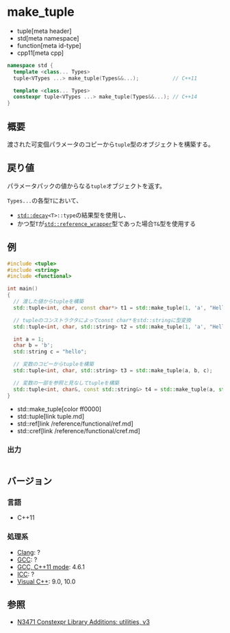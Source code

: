 # make_tuple
* tuple[meta header]
* std[meta namespace]
* function[meta id-type]
* cpp11[meta cpp]

```cpp
namespace std {
  template <class... Types>
  tuple<VTypes ...> make_tuple(Types&&...);           // C++11

  template <class... Types>
  constexpr tuple<VTypes ...> make_tuple(Types&&...); // C++14
}
```

## 概要
渡された可変個パラメータのコピーから`tuple`型のオブジェクトを構築する。


## 戻り値
パラメータパックの値からなる`tuple`オブジェクトを返す。

`Types...`の各型`T`において、

- [`std::decay`](/reference/type_traits/decay.md)`<T>::type`の結果型を使用し、
- かつ型`T`が[`std::reference_wrapper`](/reference/functional/reference_wrapper.md)型であった場合`T&`型を使用する


## 例
```cpp example
#include <tuple>
#include <string>
#include <functional>

int main()
{
  // 渡した値からtupleを構築
  std::tuple<int, char, const char*> t1 = std::make_tuple(1, 'a', "Hello");

  // tupleのコンストラクタによってconst char*をstd::stringに型変換
  std::tuple<int, char, std::string> t2 = std::make_tuple(1, 'a', "Hello");

  int a = 1;
  char b = 'b';
  std::string c = "hello";

  // 変数のコピーからtupleを構築
  std::tuple<int, char, std::string> t3 = std::make_tuple(a, b, c);

  // 変数の一部を参照と見なしてtupleを構築
  std::tuple<int, char&, const std::string&> t4 = std::make_tuple(a, std::ref(b), std::cref(c));
}
```
* std::make_tuple[color ff0000]
* std::tuple[link tuple.md]
* std::ref[link /reference/functional/ref.md]
* std::cref[link /reference/functional/cref.md]

### 出力
```
```

## バージョン
### 言語
- C++11

### 処理系
- [Clang](/implementation.md#clang): ?
- [GCC](/implementation.md#gcc): ?
- [GCC, C++11 mode](/implementation.md#gcc): 4.6.1
- [ICC](/implementation.md#icc): ?
- [Visual C++](/implementation.md#visual_cpp): 9.0, 10.0


## 参照
- [N3471 Constexpr Library Additions: utilities, v3](http://www.open-std.org/jtc1/sc22/wg21/docs/papers/2012/n3471.html)

